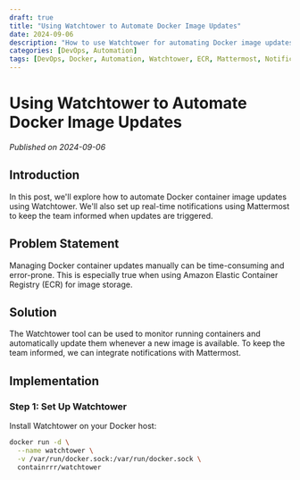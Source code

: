 ```yaml
---
draft: true
title: "Using Watchtower to Automate Docker Image Updates"
date: 2024-09-06
description: "How to use Watchtower for automating Docker image updates with notifications in Mattermost."
categories: [DevOps, Automation]
tags: [DevOps, Docker, Automation, Watchtower, ECR, Mattermost, Notifications]
---
```


# Using Watchtower to Automate Docker Image Updates

*Published on 2024-09-06*

## Introduction

In this post, we'll explore how to automate Docker container image updates using Watchtower. We'll also set up real-time notifications using Mattermost to keep the team informed when updates are triggered.

## Problem Statement

Managing Docker container updates manually can be time-consuming and error-prone. This is especially true when using Amazon Elastic Container Registry (ECR) for image storage.

## Solution

The Watchtower tool can be used to monitor running containers and automatically update them whenever a new image is available. To keep the team informed, we can integrate notifications with Mattermost.

## Implementation

### Step 1: Set Up Watchtower

Install Watchtower on your Docker host:

``` bash
docker run -d \
  --name watchtower \
  -v /var/run/docker.sock:/var/run/docker.sock \
  containrrr/watchtower
```